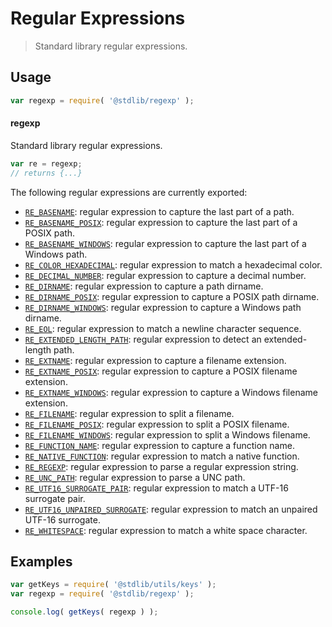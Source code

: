 <!--

@license Apache-2.0

Copyright (c) 2018 The Stdlib Authors.

Licensed under the Apache License, Version 2.0 (the "License");
you may not use this file except in compliance with the License.
You may obtain a copy of the License at

   http://www.apache.org/licenses/LICENSE-2.0

Unless required by applicable law or agreed to in writing, software
distributed under the License is distributed on an "AS IS" BASIS,
WITHOUT WARRANTIES OR CONDITIONS OF ANY KIND, either express or implied.
See the License for the specific language governing permissions and
limitations under the License.

-->

# Regular Expressions

> Standard library regular expressions.

<section class="usage">

## Usage

```javascript
var regexp = require( '@stdlib/regexp' );
```

#### regexp

Standard library regular expressions.

```javascript
var re = regexp;
// returns {...}
```

The following regular expressions are currently exported:

<!-- <toc pattern="*"> -->

<div class="namespace-toc">

-   <span class="signature">[`RE_BASENAME`][@stdlib/regexp/basename]</span><span class="delimiter">: </span><span class="description">regular expression to capture the last part of a path.</span>
-   <span class="signature">[`RE_BASENAME_POSIX`][@stdlib/regexp/basename-posix]</span><span class="delimiter">: </span><span class="description">regular expression to capture the last part of a POSIX path.</span>
-   <span class="signature">[`RE_BASENAME_WINDOWS`][@stdlib/regexp/basename-windows]</span><span class="delimiter">: </span><span class="description">regular expression to capture the last part of a Windows path.</span>
-   <span class="signature">[`RE_COLOR_HEXADECIMAL`][@stdlib/regexp/color-hexadecimal]</span><span class="delimiter">: </span><span class="description">regular expression to match a hexadecimal color.</span>
-   <span class="signature">[`RE_DECIMAL_NUMBER`][@stdlib/regexp/decimal-number]</span><span class="delimiter">: </span><span class="description">regular expression to capture a decimal number.</span>
-   <span class="signature">[`RE_DIRNAME`][@stdlib/regexp/dirname]</span><span class="delimiter">: </span><span class="description">regular expression to capture a path dirname.</span>
-   <span class="signature">[`RE_DIRNAME_POSIX`][@stdlib/regexp/dirname-posix]</span><span class="delimiter">: </span><span class="description">regular expression to capture a POSIX path dirname.</span>
-   <span class="signature">[`RE_DIRNAME_WINDOWS`][@stdlib/regexp/dirname-windows]</span><span class="delimiter">: </span><span class="description">regular expression to capture a Windows path dirname.</span>
-   <span class="signature">[`RE_EOL`][@stdlib/regexp/eol]</span><span class="delimiter">: </span><span class="description">regular expression to match a newline character sequence.</span>
-   <span class="signature">[`RE_EXTENDED_LENGTH_PATH`][@stdlib/regexp/extended-length-path]</span><span class="delimiter">: </span><span class="description">regular expression to detect an extended-length path.</span>
-   <span class="signature">[`RE_EXTNAME`][@stdlib/regexp/extname]</span><span class="delimiter">: </span><span class="description">regular expression to capture a filename extension.</span>
-   <span class="signature">[`RE_EXTNAME_POSIX`][@stdlib/regexp/extname-posix]</span><span class="delimiter">: </span><span class="description">regular expression to capture a POSIX filename extension.</span>
-   <span class="signature">[`RE_EXTNAME_WINDOWS`][@stdlib/regexp/extname-windows]</span><span class="delimiter">: </span><span class="description">regular expression to capture a Windows filename extension.</span>
-   <span class="signature">[`RE_FILENAME`][@stdlib/regexp/filename]</span><span class="delimiter">: </span><span class="description">regular expression to split a filename.</span>
-   <span class="signature">[`RE_FILENAME_POSIX`][@stdlib/regexp/filename-posix]</span><span class="delimiter">: </span><span class="description">regular expression to split a POSIX filename.</span>
-   <span class="signature">[`RE_FILENAME_WINDOWS`][@stdlib/regexp/filename-windows]</span><span class="delimiter">: </span><span class="description">regular expression to split a Windows filename.</span>
-   <span class="signature">[`RE_FUNCTION_NAME`][@stdlib/regexp/function-name]</span><span class="delimiter">: </span><span class="description">regular expression to capture a function name.</span>
-   <span class="signature">[`RE_NATIVE_FUNCTION`][@stdlib/regexp/native-function]</span><span class="delimiter">: </span><span class="description">regular expression to match a native function.</span>
-   <span class="signature">[`RE_REGEXP`][@stdlib/regexp/regexp]</span><span class="delimiter">: </span><span class="description">regular expression to parse a regular expression string.</span>
-   <span class="signature">[`RE_UNC_PATH`][@stdlib/regexp/unc-path]</span><span class="delimiter">: </span><span class="description">regular expression to parse a UNC path.</span>
-   <span class="signature">[`RE_UTF16_SURROGATE_PAIR`][@stdlib/regexp/utf16-surrogate-pair]</span><span class="delimiter">: </span><span class="description">regular expression to match a UTF-16 surrogate pair.</span>
-   <span class="signature">[`RE_UTF16_UNPAIRED_SURROGATE`][@stdlib/regexp/utf16-unpaired-surrogate]</span><span class="delimiter">: </span><span class="description">regular expression to match an unpaired UTF-16 surrogate.</span>
-   <span class="signature">[`RE_WHITESPACE`][@stdlib/regexp/whitespace]</span><span class="delimiter">: </span><span class="description">regular expression to match a white space character.</span>

</div>

<!-- </toc> -->

<!-- /.usage -->

<section class="examples">

## Examples

<!-- TODO: better examples -->

<!-- eslint no-undef: "error" -->

```javascript
var getKeys = require( '@stdlib/utils/keys' );
var regexp = require( '@stdlib/regexp' );

console.log( getKeys( regexp ) );
```

</section>

<!-- /.examples -->

<section class="links">

<!-- <toc-links> -->

[@stdlib/regexp/basename]: https://github.com/stdlib-js/stdlib/tree/develop/lib/node_modules/%40stdlib/regexp/basename

[@stdlib/regexp/basename-posix]: https://github.com/stdlib-js/stdlib/tree/develop/lib/node_modules/%40stdlib/regexp/basename-posix

[@stdlib/regexp/basename-windows]: https://github.com/stdlib-js/stdlib/tree/develop/lib/node_modules/%40stdlib/regexp/basename-windows

[@stdlib/regexp/color-hexadecimal]: https://github.com/stdlib-js/stdlib/tree/develop/lib/node_modules/%40stdlib/regexp/color-hexadecimal

[@stdlib/regexp/decimal-number]: https://github.com/stdlib-js/stdlib/tree/develop/lib/node_modules/%40stdlib/regexp/decimal-number

[@stdlib/regexp/dirname]: https://github.com/stdlib-js/stdlib/tree/develop/lib/node_modules/%40stdlib/regexp/dirname

[@stdlib/regexp/dirname-posix]: https://github.com/stdlib-js/stdlib/tree/develop/lib/node_modules/%40stdlib/regexp/dirname-posix

[@stdlib/regexp/dirname-windows]: https://github.com/stdlib-js/stdlib/tree/develop/lib/node_modules/%40stdlib/regexp/dirname-windows

[@stdlib/regexp/eol]: https://github.com/stdlib-js/stdlib/tree/develop/lib/node_modules/%40stdlib/regexp/eol

[@stdlib/regexp/extended-length-path]: https://github.com/stdlib-js/stdlib/tree/develop/lib/node_modules/%40stdlib/regexp/extended-length-path

[@stdlib/regexp/extname]: https://github.com/stdlib-js/stdlib/tree/develop/lib/node_modules/%40stdlib/regexp/extname

[@stdlib/regexp/extname-posix]: https://github.com/stdlib-js/stdlib/tree/develop/lib/node_modules/%40stdlib/regexp/extname-posix

[@stdlib/regexp/extname-windows]: https://github.com/stdlib-js/stdlib/tree/develop/lib/node_modules/%40stdlib/regexp/extname-windows

[@stdlib/regexp/filename]: https://github.com/stdlib-js/stdlib/tree/develop/lib/node_modules/%40stdlib/regexp/filename

[@stdlib/regexp/filename-posix]: https://github.com/stdlib-js/stdlib/tree/develop/lib/node_modules/%40stdlib/regexp/filename-posix

[@stdlib/regexp/filename-windows]: https://github.com/stdlib-js/stdlib/tree/develop/lib/node_modules/%40stdlib/regexp/filename-windows

[@stdlib/regexp/function-name]: https://github.com/stdlib-js/stdlib/tree/develop/lib/node_modules/%40stdlib/regexp/function-name

[@stdlib/regexp/native-function]: https://github.com/stdlib-js/stdlib/tree/develop/lib/node_modules/%40stdlib/regexp/native-function

[@stdlib/regexp/regexp]: https://github.com/stdlib-js/stdlib/tree/develop/lib/node_modules/%40stdlib/regexp/regexp

[@stdlib/regexp/unc-path]: https://github.com/stdlib-js/stdlib/tree/develop/lib/node_modules/%40stdlib/regexp/unc-path

[@stdlib/regexp/utf16-surrogate-pair]: https://github.com/stdlib-js/stdlib/tree/develop/lib/node_modules/%40stdlib/regexp/utf16-surrogate-pair

[@stdlib/regexp/utf16-unpaired-surrogate]: https://github.com/stdlib-js/stdlib/tree/develop/lib/node_modules/%40stdlib/regexp/utf16-unpaired-surrogate

[@stdlib/regexp/whitespace]: https://github.com/stdlib-js/stdlib/tree/develop/lib/node_modules/%40stdlib/regexp/whitespace

<!-- </toc-links> -->

</section>

<!-- /.links -->
